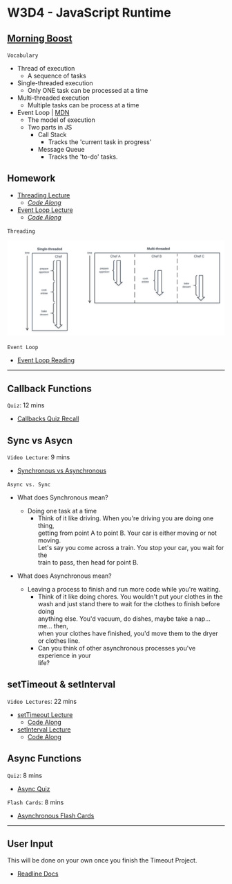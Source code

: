 # W3D4 - JavaScript Runtime

## [Morning Boost]

`Vocabulary`

- Thread of execution
  - A sequence of tasks
- Single-threaded execution
  - Only ONE task can be processed at a time
- Multi-threaded execution
  - Multiple tasks can be process at a time
- Event Loop | [MDN]
  - The model of execution
  - Two parts in JS
    - Call Stack
      - Tracks the 'current task in progress'
    - Message Queue
      - Tracks the 'to-do' tasks.

## Homework

- [Threading Lecture]
  - _[Code Along](./code-it-out/threading.js)_
- [Event Loop Lecture]
  - _[Code Along](./code-it-out/event_loop.js)_

`Threading`

![threading]

`Event Loop`

- [Event Loop Reading]


---

## Callback Functions

`Quiz`: 12 mins

- [Callbacks Quiz Recall]

## Sync vs Asycn

`Video Lecture`: 9 mins

- [Synchronous vs Asynchronous]

`Async vs. Sync`

- What does Synchronous mean?
  - Doing one task at a time
    - Think of it like driving. When you're driving you are doing one thing,\
    getting from point A to point B. Your car is either moving or not moving.\
    Let's say you come across a train. You stop your car, you wait for the\
    train to pass, then head for point B.

- What does Asynchronous mean?
  - Leaving a process to finish and run more code while you're waiting.
    - Think of it like doing chores. You wouldn't put your clothes in the\
    wash and just stand there to wait for the clothes to finish before doing\
    anything else. You'd vacuum, do dishes, maybe take a nap... me... then,\
    when your clothes have finished, you'd move them to the dryer\
    or clothes line.
    - Can you think of other asynchronous processes you've experience in your\
    life?


## setTimeout & setInterval

`Video Lectures`: 22 mins

- [setTimeout Lecture]
  - [Code Along](./code-it-out/setTimeout_lecture.js)
- [setInterval Lecture]
  - [Code Along](./code-it-out/setInterval_lecture.js)

## Async Functions
`Quiz`: 8 mins
- [Async Quiz]

`Flash Cards`: 8 mins
- [Asynchronous Flash Cards]

---

## User Input
This will be done on your own once you finish the Timeout Project.
- [Readline Docs]

<!-- Links per cohort -->
[Morning Boost]: https://open.appacademy.io/learn/js-py---dec-2021-cohort-1-online/week-3-dec-2021-cohort-1-online/thursday-morning-boost
[Threading Lecture]: https://open.appacademy.io/learn/js-py---dec-2021-cohort-1-online/week-3-dec-2021-cohort-1-online/threading-lecture
[Event Loop Lecture]: https://open.appacademy.io/learn/js-py---dec-2021-cohort-1-online/week-3-dec-2021-cohort-1-online/event-loop-lecture
[Synchronous vs Asynchronous]: https://open.appacademy.io/learn/js-py---dec-2021-cohort-1-online/week-3-dec-2021-cohort-1-online/synchronous-vs-asynchronous-lecture
[setTimeout Lecture]: https://open.appacademy.io/learn/js-py---dec-2021-cohort-1-online/week-3-dec-2021-cohort-1-online/settimeout-lecture
[setInterval Lecture]: https://open.appacademy.io/learn/js-py---dec-2021-cohort-1-online/week-3-dec-2021-cohort-1-online/setinterval-lecture
[Event Loop Reading]: https://open.appacademy.io/learn/js-py---dec-2021-cohort-1-online/week-3-dec-2021-cohort-1-online/the-message-queue-and-event-loop
[Callbacks Quiz Recall]: https://open.appacademy.io/learn/js-py---dec-2021-cohort-1-online/week-3---recursion--iifes--and-asynchronous-js/callbacks-quiz-recall
[Async Quiz]: https://open.appacademy.io/learn/js-py---dec-2021-cohort-1-online/week-3---recursion--iifes--and-asynchronous-js/callbacks-quiz-recall
[Asynchronous Flash Cards]: https://open.appacademy.io/learn/js-py---dec-2021-cohort-1-online/week-3---recursion--iifes--and-asynchronous-js/asynchronous-flash-cards
<!-- constant links -->
[threading]: ./images/threading.png
[Readline Docs]: https://nodejs.org/api/readline.html
[MDN]: https://developer.mozilla.org/en-US/docs/Web/JavaScript/EventLoop
